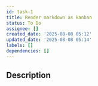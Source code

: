 ```yaml
---
id: task-1
title: Render markdown as kanban
status: To Do
assignee: []
created_date: '2025-08-08 05:12'
updated_date: '2025-08-08 05:14'
labels: []
dependencies: []
---
```


## Description
